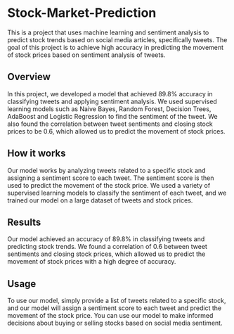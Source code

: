 # Stock-Market-Prediction
This is a project that uses machine learning and sentiment analysis to predict stock trends based on social media articles, specifically tweets. The goal of this project is to achieve high accuracy in predicting the movement of stock prices based on sentiment analysis of tweets.


## Overview

In this project, we developed a model that achieved 89.8% accuracy in classifying tweets and applying sentiment analysis. We used supervised learning models such as Naive Bayes, Random Forest, Decision Trees, AdaBoost and Logistic Regression to find the sentiment of the tweet. We also found the correlation between tweet sentiments and closing stock prices to be 0.6, which allowed us to predict the movement of stock prices.

## How it works

Our model works by analyzing tweets related to a specific stock and assigning a sentiment score to each tweet. The sentiment score is then used to predict the movement of the stock price. We used a variety of supervised learning models to classify the sentiment of each tweet, and we trained our model on a large dataset of tweets and stock prices.

## Results

Our model achieved an accuracy of 89.8% in classifying tweets and predicting stock trends. We found a correlation of 0.6 between tweet sentiments and closing stock prices, which allowed us to predict the movement of stock prices with a high degree of accuracy.

## Usage

To use our model, simply provide a list of tweets related to a specific stock, and our model will assign a sentiment score to each tweet and predict the movement of the stock price. You can use our model to make informed decisions about buying or selling stocks based on social media sentiment.

